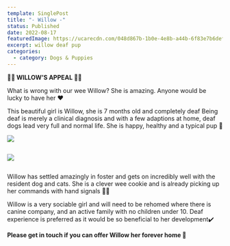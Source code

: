 ```yaml
---
template: SinglePost
title: "- Willow -"
status: Published
date: 2022-08-17
featuredImage: https://ucarecdn.com/048d867b-1b0e-4e8b-a44b-6f83e7b6def5/-/crop/1778x1208/0,255/-/preview/
excerpt: willow deaf pup
categories:
  - category: Dogs & Puppies
---
```

**🌈🌈 WILLOW’S APPEAL 🌈🌈**

What is wrong with our wee Willow? She is amazing. Anyone would be lucky to have her ❤️

This beautiful girl is Willow, she is 7 months old and completely deaf 
Being deaf is merely a clinical diagnosis and with a few adaptions at home, deaf dogs lead very full and normal life. She is happy, healthy and a typical pup 🐶

![](https://ucarecdn.com/8f31deb2-741c-4a3a-9bd8-ce1154bde2a3/)

![]()

![](https://ucarecdn.com/cc245d41-05b4-4271-9ac3-1ee25c964cf4/-/crop/1552x1548/0,157/-/preview/)

![]()

Willow has settled amazingly in foster and gets on incredibly well with the resident dog and cats. She is a clever wee cookie and is already picking up her commands with hand signals 👍🏼

Willow is a very sociable girl and will need to be rehomed where there is canine company, and an active family with no children under 10. Deaf experience is preferred as it would be so beneficial to her development✔️

**Please get in touch if you can offer Willow her forever home 🏡**